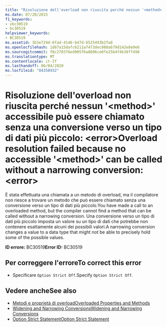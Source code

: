 ```yaml
---
title: "Risoluzione dell'overload non riuscita perché nessun '<method>' accessibile può essere chiamato senza una conversione verso un tipo di dati più piccolo: <error>"
ms.date: 07/20/2015
f1_keywords:
- vbc30519
- bc30519
helpviewer_keywords:
- BC30519
ms.assetid: 3b3e724d-6fad-4146-b47d-6525493b2fa8
ms.openlocfilehash: 1d87a15dafc6211a7473dec988a679d142e8e9e6
ms.sourcegitcommit: f8c270376ed905f6a8896ce0fe25b4f4b38ff498
ms.translationtype: MT
ms.contentlocale: it-IT
ms.lasthandoff: 06/04/2020
ms.locfileid: "84358932"
---
```

# <a name="overload-resolution-failed-because-no-accessible-method-can-be-called-without-a-narrowing-conversion-error"></a><span data-ttu-id="27bb2-102">Risoluzione dell'overload non riuscita perché nessun '\<method>' accessibile può essere chiamato senza una conversione verso un tipo di dati più piccolo: \<error></span><span class="sxs-lookup"><span data-stu-id="27bb2-102">Overload resolution failed because no accessible '\<method>' can be called without a narrowing conversion: \<error></span></span>
<span data-ttu-id="27bb2-103">È stata effettuata una chiamata a un metodo di overload, ma il compilatore non riesce a trovare un metodo che può essere chiamato senza una conversione verso un tipo di dati più piccolo.</span><span class="sxs-lookup"><span data-stu-id="27bb2-103">You have made a call to an overloaded method, but the compiler cannot find a method that can be called without a narrowing conversion.</span></span> <span data-ttu-id="27bb2-104">Una conversione verso un tipo di dati più piccolo imposta un valore su un tipo di dati che potrebbe non contenere esattamente alcuni dei possibili valori.</span><span class="sxs-lookup"><span data-stu-id="27bb2-104">A narrowing conversion changes a value to a data type that might not be able to precisely hold some of the possible values.</span></span>  
  
 <span data-ttu-id="27bb2-105">**ID errore:** BC30519</span><span class="sxs-lookup"><span data-stu-id="27bb2-105">**Error ID:** BC30519</span></span>  
  
## <a name="to-correct-this-error"></a><span data-ttu-id="27bb2-106">Per correggere l'errore</span><span class="sxs-lookup"><span data-stu-id="27bb2-106">To correct this error</span></span>  
  
- <span data-ttu-id="27bb2-107">Specificare `Option Strict Off`.</span><span class="sxs-lookup"><span data-stu-id="27bb2-107">Specify `Option Strict Off`.</span></span>  
  
## <a name="see-also"></a><span data-ttu-id="27bb2-108">Vedere anche</span><span class="sxs-lookup"><span data-stu-id="27bb2-108">See also</span></span>

- [<span data-ttu-id="27bb2-109">Metodi e proprietà di overload</span><span class="sxs-lookup"><span data-stu-id="27bb2-109">Overloaded Properties and Methods</span></span>](../programming-guide/language-features/objects-and-classes/overloaded-properties-and-methods.md)
- [<span data-ttu-id="27bb2-110">Widening and Narrowing Conversions</span><span class="sxs-lookup"><span data-stu-id="27bb2-110">Widening and Narrowing Conversions</span></span>](../programming-guide/language-features/data-types/widening-and-narrowing-conversions.md)
- [<span data-ttu-id="27bb2-111">Option Strict Statement</span><span class="sxs-lookup"><span data-stu-id="27bb2-111">Option Strict Statement</span></span>](../language-reference/statements/option-strict-statement.md)
